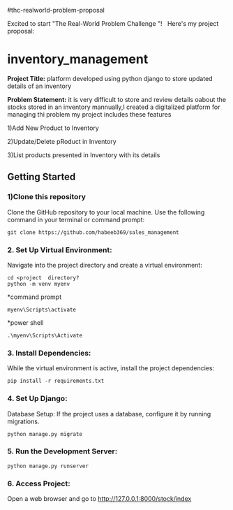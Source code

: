 #thc-realworld-problem-proposal

Excited to start "The Real-World Problem Challenge "!  
Here's my project proposal:

# inventory_management

**Project Title:**  platform developed using python django to store updated details of an inventory

**Problem Statement:** it is very difficult to store and review details oabout the stocks stored in an inventory mannually,I created a digitalized platform for managing thi problem my project includes these features

1)Add New Product to Inventory

2)Update/Delete pRoduct in Inventory

3)List products presented in Inventory with its details

## Getting Started

### 1)Clone this repository

Clone the GitHub repository to your local machine. Use the following command in your terminal or command prompt:

```
git clone https://github.com/habeeb369/sales_management

```
### 2. Set Up Virtual Environment:

Navigate into the project directory and create a virtual environment:

```
cd <project  directory?
python -m venv myenv

```

*command prompt
```
myenv\Scripts\activate

```
*power shell
```
.\myenv\Scripts\Activate
```

### 3. Install Dependencies:
While the virtual environment is active, install the project dependencies:

```
pip install -r requirements.txt
```

### 4. Set Up Django:

Database Setup: If the project uses a database, configure it by running migrations.
```
python manage.py migrate

```

### 5. Run the Development Server:
```
python manage.py runserver

```
### 6. Access  Project:
Open a web browser and go to http://127.0.0.1:8000/stock/index
